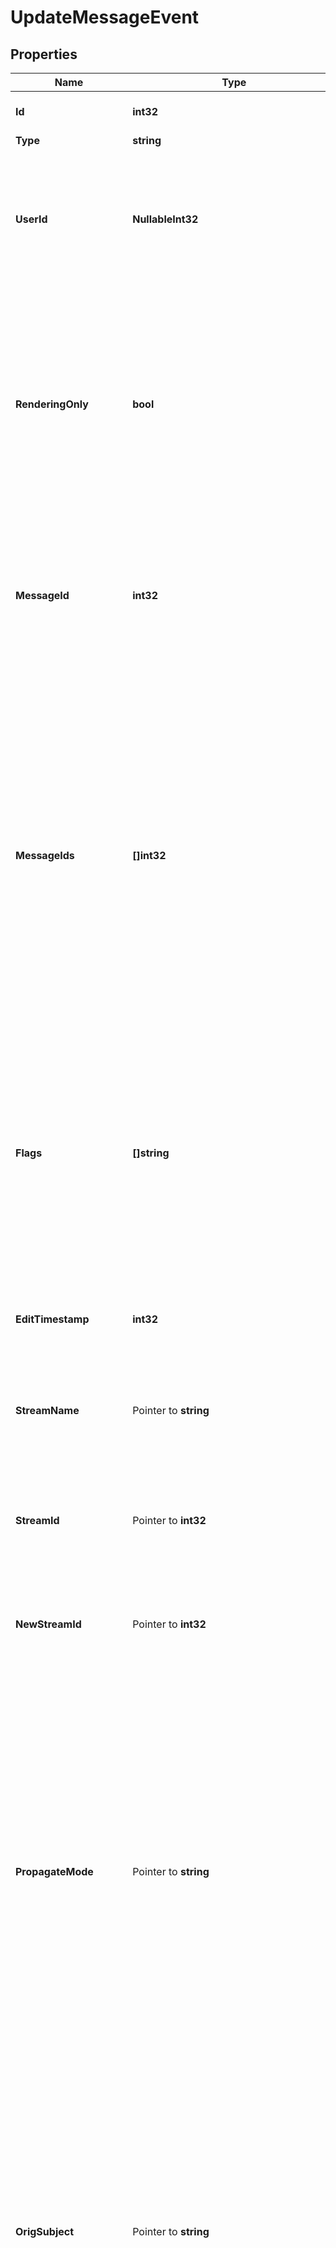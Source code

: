 # UpdateMessageEvent

## Properties

Name | Type | Description | Notes
------------ | ------------- | ------------- | -------------
**Id** | **int32** | The ID of the event. Events appear in increasing order but may not be consecutive.  | 
**Type** | **string** |  | 
**UserId** | **NullableInt32** | The ID of the user who sent the message.  Is &#x60;null&#x60; when event is for a rendering update of the original message, such as for an [inline URL preview][inline-url-previews].  **Changes**: As of Zulip 5.0 (feature level 114), this field is present for all &#x60;update_message&#x60; events. Previously, this field was omitted for [inline URL preview][inline-url-previews] updates.  | 
**RenderingOnly** | **bool** | Whether the event only updates the rendered content of the message.  This field should be used by clients to determine if the event only provides a rendering update to the message content, such as for an [inline URL preview][inline-url-previews]. When &#x60;true&#x60;, the event does not reflect a user-generated edit and does not modify the message history.  **Changes**: New in Zulip 5.0 (feature level 114). Clients can correctly identify these rendering update event with earlier Zulip versions by checking whether the &#x60;user_id&#x60; field was omitted.  | 
**MessageId** | **int32** | The ID of the message which was edited or updated.  This field should be used to apply content edits to the client&#39;s cached message history, or to apply rendered content updates.  If the channel or topic was changed, the set of moved messages is encoded in the separate &#x60;message_ids&#x60; field, which is guaranteed to include &#x60;message_id&#x60;.  | 
**MessageIds** | **[]int32** | A sorted list of IDs of messages to which any channel or topic changes encoded in this event should be applied.  This list always includes &#x60;message_id&#x60;, even when there are no channel or topic changes to apply.  These messages are guaranteed to have all been previously sent to channel &#x60;stream_id&#x60; with topic &#x60;orig_subject&#x60;, and have been moved to &#x60;new_stream_id&#x60; with topic &#x60;subject&#x60; (if those fields are present in the event).  Clients processing these events should update all cached message history associated with the moved messages (including adjusting &#x60;unread_msgs&#x60; data structures, where the client may not have the message itself in its history) to reflect the new channel and topic.  Content changes should be applied only to the single message indicated by &#x60;message_id&#x60;.  **Changes**: Before Zulip 11.0 (feature level 393), this list was not guaranteed to be sorted.  | 
**Flags** | **[]string** | The user&#39;s personal [message flags][message-flags] for the message with ID &#x60;message_id&#x60; following the edit.  A client application should compare these to the original flags to identify cases where a mention or alert word was added by the edit.  **Changes**: In Zulip 8.0 (feature level 224), the &#x60;wildcard_mentioned&#x60; flag was deprecated in favor of the &#x60;stream_wildcard_mentioned&#x60; and &#x60;topic_wildcard_mentioned&#x60; flags. The &#x60;wildcard_mentioned&#x60; flag exists for backwards compatibility with older clients and equals &#x60;stream_wildcard_mentioned || topic_wildcard_mentioned&#x60;. Clients supporting older server versions should treat this field as a previous name for the &#x60;stream_wildcard_mentioned&#x60; flag as topic wildcard mentions were not available prior to this feature level.  [message-flags]: /api/update-message-flags#available-flags  | 
**EditTimestamp** | **int32** | The time when this message edit operation was processed by the server.  **Changes**: As of Zulip 5.0 (feature level 114), this field is present for all &#x60;update_message&#x60; events. Previously, this field was omitted for [inline URL preview][inline-url-previews] updates.  | 
**StreamName** | Pointer to **string** | Only present if the message was edited and originally sent to a channel.  The name of the channel that the message was sent to. Clients are recommended to use the &#x60;stream_id&#x60; field instead.  | [optional] 
**StreamId** | Pointer to **int32** | Only present if the message was edited and originally sent to a channel.  The pre-edit channel for all of the messages with IDs in &#x60;message_ids&#x60;.  **Changes**: As of Zulip 5.0 (feature level 112), this field is present for all edits to a channel message. Previously, it was not present when only the content of the channel message was edited.  | [optional] 
**NewStreamId** | Pointer to **int32** | Only present if message(s) were moved to a different channel.  The post-edit channel for all of the messages with IDs in &#x60;message_ids&#x60;.  | [optional] 
**PropagateMode** | Pointer to **string** | Only present if this event moved messages to a different topic and/or channel.  The choice the editing user made about which messages should be affected by a channel/topic edit:  - &#x60;\&quot;change_one\&quot;&#x60;: Just change the one indicated in &#x60;message_id&#x60;. - &#x60;\&quot;change_later\&quot;&#x60;: Change messages in the same topic that had   been sent after this one. - &#x60;\&quot;change_all\&quot;&#x60;: Change all messages in that topic.  This parameter should be used to decide whether to change navigation and compose box state in response to the edit. For example, if the user was previously in topic narrow, and the topic was edited with &#x60;\&quot;change_later\&quot;&#x60; or &#x60;\&quot;change_all\&quot;&#x60;, the Zulip web app will automatically navigate to the new topic narrow. Similarly, a message being composed to the old topic should have its recipient changed to the new topic.  This navigation makes it much more convenient to move content between topics without disruption or messages continuing to be sent to the pre-edit topic by accident.  | [optional] 
**OrigSubject** | Pointer to **string** | Only present if this event moved messages to a different topic and/or channel.  The pre-edit topic for all of the messages with IDs in &#x60;message_ids&#x60;.  For clients that don&#39;t support the &#x60;empty_topic_name&#x60; [client capability][client-capabilities], if the actual pre-edit topic name is empty string, this field&#39;s value will instead be the value of &#x60;realm_empty_topic_display_name&#x60; found in the [&#x60;POST /register&#x60;](zulip.com/api/register-queue response.  **Changes**: Before 10.0 (feature level 334), &#x60;empty_topic_name&#x60; client capability didn&#39;t exist and empty string as the topic name for channel messages wasn&#39;t allowed.  [client-capabilities]: /api/register-queue#parameter-client_capabilities  | [optional] 
**Subject** | Pointer to **string** | Only present if this event moved messages to a different topic; this field will not be present when moving messages to the same topic name in a different channel.  The post-edit topic for all of the messages with IDs in &#x60;message_ids&#x60;.  For clients that don&#39;t support the &#x60;empty_topic_name&#x60; [client capability][client-capabilities], if the actual post-edit topic name is empty string, this field&#39;s value will instead be the value of &#x60;realm_empty_topic_display_name&#x60; found in the [&#x60;POST /register&#x60;](zulip.com/api/register-queue response.  **Changes**: Before 10.0 (feature level 334), &#x60;empty_topic_name&#x60; client capability didn&#39;t exist and empty string as the topic name for channel messages wasn&#39;t allowed.  [client-capabilities]: /api/register-queue#parameter-client_capabilities  | [optional] 
**TopicLinks** | Pointer to [**[]EventEnvelopeOneOf36TopicLinksInner**](EventEnvelopeOneOf36TopicLinksInner.md) | Only present if this event moved messages to a different topic; this field will not be present when moving messages to the same topic name in a different channel.  Data on any links to be included in the &#x60;topic&#x60; line (these are generated by [custom linkification filter](zulip.com/help/add-a-custom-linkifier that match content in the message&#39;s topic.), corresponding to the post-edit topic.  **Changes**: This field contained a list of urls before Zulip 4.0 (feature level 46).  New in Zulip 3.0 (feature level 1). Previously, this field was called &#x60;subject_links&#x60;; clients are recommended to rename &#x60;subject_links&#x60; to &#x60;topic_links&#x60; if present for compatibility with older Zulip servers.  | [optional] 
**OrigContent** | Pointer to **string** | Only present if this event changed the message content.  The original content of the message with ID &#x60;message_id&#x60; immediately prior to this edit, in the original [Zulip-flavored Markdown](zulip.com/help/format-your-message-using-markdown format.  | [optional] 
**OrigRenderedContent** | Pointer to **string** | Only present if this event changed the message content.  The original content of the message with ID &#x60;message_id&#x60; immediately prior to this edit, rendered as HTML.  See [Markdown message formatting](zulip.com/api/message-formatting for details on Zulip&#39;s HTML format.  | [optional] 
**Content** | Pointer to **string** | Only present if this event changed the message content or updated the message content for an [inline URL preview][inline-url-previews].  The new content of the message with ID &#x60;message_id&#x60;, in the original [Zulip-flavored Markdown](zulip.com/help/format-your-message-using-markdown format.  | [optional] 
**RenderedContent** | Pointer to **string** | Only present if this event changed the message content or updated the message content for an [inline URL preview][inline-url-previews].  The new content of the message with ID &#x60;message_id&#x60;, rendered in HTML.  See [Markdown message formatting](zulip.com/api/message-formatting for details on Zulip&#39;s HTML format.  | [optional] 
**IsMeMessage** | Pointer to **bool** | Only present if this event changed the message content.  Whether the message with ID &#x60;message_id&#x60; is now a [/me status message][status-messages].  [status-messages]: /help/format-your-message-using-markdown#status-messages  | [optional] 

## Methods

### NewEventEnvelopeOneOf36

`func NewEventEnvelopeOneOf36(id int32, type_ string, userId NullableInt32, renderingOnly bool, messageId int32, messageIds []int32, flags []string, editTimestamp int32, ) *UpdateMessageEvent`

NewEventEnvelopeOneOf36 instantiates a new UpdateMessageEvent object
This constructor will assign default values to properties that have it defined,
and makes sure properties required by API are set, but the set of arguments
will change when the set of required properties is changed

### NewEventEnvelopeOneOf36WithDefaults

`func NewEventEnvelopeOneOf36WithDefaults() *UpdateMessageEvent`

NewEventEnvelopeOneOf36WithDefaults instantiates a new UpdateMessageEvent object
This constructor will only assign default values to properties that have it defined,
but it doesn't guarantee that properties required by API are set

### GetId

`func (o *UpdateMessageEvent) GetId() int32`

GetId returns the Id field if non-nil, zero value otherwise.

### GetIdOk

`func (o *UpdateMessageEvent) GetIdOk() (*int32, bool)`

GetIdOk returns a tuple with the Id field if it's non-nil, zero value otherwise
and a boolean to check if the value has been set.

### SetId

`func (o *UpdateMessageEvent) SetId(v int32)`

SetId sets Id field to given value.


### GetType

`func (o *UpdateMessageEvent) GetType() string`

GetType returns the Type field if non-nil, zero value otherwise.

### GetTypeOk

`func (o *UpdateMessageEvent) GetTypeOk() (*string, bool)`

GetTypeOk returns a tuple with the Type field if it's non-nil, zero value otherwise
and a boolean to check if the value has been set.

### SetType

`func (o *UpdateMessageEvent) SetType(v string)`

SetType sets Type field to given value.


### GetUserId

`func (o *UpdateMessageEvent) GetUserId() int32`

GetUserId returns the UserId field if non-nil, zero value otherwise.

### GetUserIdOk

`func (o *UpdateMessageEvent) GetUserIdOk() (*int32, bool)`

GetUserIdOk returns a tuple with the UserId field if it's non-nil, zero value otherwise
and a boolean to check if the value has been set.

### SetUserId

`func (o *UpdateMessageEvent) SetUserId(v int32)`

SetUserId sets UserId field to given value.


### SetUserIdNil

`func (o *UpdateMessageEvent) SetUserIdNil(b bool)`

 SetUserIdNil sets the value for UserId to be an explicit nil

### UnsetUserId
`func (o *UpdateMessageEvent) UnsetUserId()`

UnsetUserId ensures that no value is present for UserId, not even an explicit nil
### GetRenderingOnly

`func (o *UpdateMessageEvent) GetRenderingOnly() bool`

GetRenderingOnly returns the RenderingOnly field if non-nil, zero value otherwise.

### GetRenderingOnlyOk

`func (o *UpdateMessageEvent) GetRenderingOnlyOk() (*bool, bool)`

GetRenderingOnlyOk returns a tuple with the RenderingOnly field if it's non-nil, zero value otherwise
and a boolean to check if the value has been set.

### SetRenderingOnly

`func (o *UpdateMessageEvent) SetRenderingOnly(v bool)`

SetRenderingOnly sets RenderingOnly field to given value.


### GetMessageId

`func (o *UpdateMessageEvent) GetMessageId() int32`

GetMessageId returns the MessageId field if non-nil, zero value otherwise.

### GetMessageIdOk

`func (o *UpdateMessageEvent) GetMessageIdOk() (*int32, bool)`

GetMessageIdOk returns a tuple with the MessageId field if it's non-nil, zero value otherwise
and a boolean to check if the value has been set.

### SetMessageId

`func (o *UpdateMessageEvent) SetMessageId(v int32)`

SetMessageId sets MessageId field to given value.


### GetMessageIds

`func (o *UpdateMessageEvent) GetMessageIds() []int32`

GetMessageIds returns the MessageIds field if non-nil, zero value otherwise.

### GetMessageIdsOk

`func (o *UpdateMessageEvent) GetMessageIdsOk() (*[]int32, bool)`

GetMessageIdsOk returns a tuple with the MessageIds field if it's non-nil, zero value otherwise
and a boolean to check if the value has been set.

### SetMessageIds

`func (o *UpdateMessageEvent) SetMessageIds(v []int32)`

SetMessageIds sets MessageIds field to given value.


### GetFlags

`func (o *UpdateMessageEvent) GetFlags() []string`

GetFlags returns the Flags field if non-nil, zero value otherwise.

### GetFlagsOk

`func (o *UpdateMessageEvent) GetFlagsOk() (*[]string, bool)`

GetFlagsOk returns a tuple with the Flags field if it's non-nil, zero value otherwise
and a boolean to check if the value has been set.

### SetFlags

`func (o *UpdateMessageEvent) SetFlags(v []string)`

SetFlags sets Flags field to given value.


### GetEditTimestamp

`func (o *UpdateMessageEvent) GetEditTimestamp() int32`

GetEditTimestamp returns the EditTimestamp field if non-nil, zero value otherwise.

### GetEditTimestampOk

`func (o *UpdateMessageEvent) GetEditTimestampOk() (*int32, bool)`

GetEditTimestampOk returns a tuple with the EditTimestamp field if it's non-nil, zero value otherwise
and a boolean to check if the value has been set.

### SetEditTimestamp

`func (o *UpdateMessageEvent) SetEditTimestamp(v int32)`

SetEditTimestamp sets EditTimestamp field to given value.


### GetStreamName

`func (o *UpdateMessageEvent) GetStreamName() string`

GetStreamName returns the StreamName field if non-nil, zero value otherwise.

### GetStreamNameOk

`func (o *UpdateMessageEvent) GetStreamNameOk() (*string, bool)`

GetStreamNameOk returns a tuple with the StreamName field if it's non-nil, zero value otherwise
and a boolean to check if the value has been set.

### SetStreamName

`func (o *UpdateMessageEvent) SetStreamName(v string)`

SetStreamName sets StreamName field to given value.

### HasStreamName

`func (o *UpdateMessageEvent) HasStreamName() bool`

HasStreamName returns a boolean if a field has been set.

### GetStreamId

`func (o *UpdateMessageEvent) GetStreamId() int32`

GetStreamId returns the StreamId field if non-nil, zero value otherwise.

### GetStreamIdOk

`func (o *UpdateMessageEvent) GetStreamIdOk() (*int32, bool)`

GetStreamIdOk returns a tuple with the StreamId field if it's non-nil, zero value otherwise
and a boolean to check if the value has been set.

### SetStreamId

`func (o *UpdateMessageEvent) SetStreamId(v int32)`

SetStreamId sets StreamId field to given value.

### HasStreamId

`func (o *UpdateMessageEvent) HasStreamId() bool`

HasStreamId returns a boolean if a field has been set.

### GetNewStreamId

`func (o *UpdateMessageEvent) GetNewStreamId() int32`

GetNewStreamId returns the NewStreamId field if non-nil, zero value otherwise.

### GetNewStreamIdOk

`func (o *UpdateMessageEvent) GetNewStreamIdOk() (*int32, bool)`

GetNewStreamIdOk returns a tuple with the NewStreamId field if it's non-nil, zero value otherwise
and a boolean to check if the value has been set.

### SetNewStreamId

`func (o *UpdateMessageEvent) SetNewStreamId(v int32)`

SetNewStreamId sets NewStreamId field to given value.

### HasNewStreamId

`func (o *UpdateMessageEvent) HasNewStreamId() bool`

HasNewStreamId returns a boolean if a field has been set.

### GetPropagateMode

`func (o *UpdateMessageEvent) GetPropagateMode() string`

GetPropagateMode returns the PropagateMode field if non-nil, zero value otherwise.

### GetPropagateModeOk

`func (o *UpdateMessageEvent) GetPropagateModeOk() (*string, bool)`

GetPropagateModeOk returns a tuple with the PropagateMode field if it's non-nil, zero value otherwise
and a boolean to check if the value has been set.

### SetPropagateMode

`func (o *UpdateMessageEvent) SetPropagateMode(v string)`

SetPropagateMode sets PropagateMode field to given value.

### HasPropagateMode

`func (o *UpdateMessageEvent) HasPropagateMode() bool`

HasPropagateMode returns a boolean if a field has been set.

### GetOrigSubject

`func (o *UpdateMessageEvent) GetOrigSubject() string`

GetOrigSubject returns the OrigSubject field if non-nil, zero value otherwise.

### GetOrigSubjectOk

`func (o *UpdateMessageEvent) GetOrigSubjectOk() (*string, bool)`

GetOrigSubjectOk returns a tuple with the OrigSubject field if it's non-nil, zero value otherwise
and a boolean to check if the value has been set.

### SetOrigSubject

`func (o *UpdateMessageEvent) SetOrigSubject(v string)`

SetOrigSubject sets OrigSubject field to given value.

### HasOrigSubject

`func (o *UpdateMessageEvent) HasOrigSubject() bool`

HasOrigSubject returns a boolean if a field has been set.

### GetSubject

`func (o *UpdateMessageEvent) GetSubject() string`

GetSubject returns the Subject field if non-nil, zero value otherwise.

### GetSubjectOk

`func (o *UpdateMessageEvent) GetSubjectOk() (*string, bool)`

GetSubjectOk returns a tuple with the Subject field if it's non-nil, zero value otherwise
and a boolean to check if the value has been set.

### SetSubject

`func (o *UpdateMessageEvent) SetSubject(v string)`

SetSubject sets Subject field to given value.

### HasSubject

`func (o *UpdateMessageEvent) HasSubject() bool`

HasSubject returns a boolean if a field has been set.

### GetTopicLinks

`func (o *UpdateMessageEvent) GetTopicLinks() []EventEnvelopeOneOf36TopicLinksInner`

GetTopicLinks returns the TopicLinks field if non-nil, zero value otherwise.

### GetTopicLinksOk

`func (o *UpdateMessageEvent) GetTopicLinksOk() (*[]EventEnvelopeOneOf36TopicLinksInner, bool)`

GetTopicLinksOk returns a tuple with the TopicLinks field if it's non-nil, zero value otherwise
and a boolean to check if the value has been set.

### SetTopicLinks

`func (o *UpdateMessageEvent) SetTopicLinks(v []EventEnvelopeOneOf36TopicLinksInner)`

SetTopicLinks sets TopicLinks field to given value.

### HasTopicLinks

`func (o *UpdateMessageEvent) HasTopicLinks() bool`

HasTopicLinks returns a boolean if a field has been set.

### GetOrigContent

`func (o *UpdateMessageEvent) GetOrigContent() string`

GetOrigContent returns the OrigContent field if non-nil, zero value otherwise.

### GetOrigContentOk

`func (o *UpdateMessageEvent) GetOrigContentOk() (*string, bool)`

GetOrigContentOk returns a tuple with the OrigContent field if it's non-nil, zero value otherwise
and a boolean to check if the value has been set.

### SetOrigContent

`func (o *UpdateMessageEvent) SetOrigContent(v string)`

SetOrigContent sets OrigContent field to given value.

### HasOrigContent

`func (o *UpdateMessageEvent) HasOrigContent() bool`

HasOrigContent returns a boolean if a field has been set.

### GetOrigRenderedContent

`func (o *UpdateMessageEvent) GetOrigRenderedContent() string`

GetOrigRenderedContent returns the OrigRenderedContent field if non-nil, zero value otherwise.

### GetOrigRenderedContentOk

`func (o *UpdateMessageEvent) GetOrigRenderedContentOk() (*string, bool)`

GetOrigRenderedContentOk returns a tuple with the OrigRenderedContent field if it's non-nil, zero value otherwise
and a boolean to check if the value has been set.

### SetOrigRenderedContent

`func (o *UpdateMessageEvent) SetOrigRenderedContent(v string)`

SetOrigRenderedContent sets OrigRenderedContent field to given value.

### HasOrigRenderedContent

`func (o *UpdateMessageEvent) HasOrigRenderedContent() bool`

HasOrigRenderedContent returns a boolean if a field has been set.

### GetContent

`func (o *UpdateMessageEvent) GetContent() string`

GetContent returns the Content field if non-nil, zero value otherwise.

### GetContentOk

`func (o *UpdateMessageEvent) GetContentOk() (*string, bool)`

GetContentOk returns a tuple with the Content field if it's non-nil, zero value otherwise
and a boolean to check if the value has been set.

### SetContent

`func (o *UpdateMessageEvent) SetContent(v string)`

SetContent sets Content field to given value.

### HasContent

`func (o *UpdateMessageEvent) HasContent() bool`

HasContent returns a boolean if a field has been set.

### GetRenderedContent

`func (o *UpdateMessageEvent) GetRenderedContent() string`

GetRenderedContent returns the RenderedContent field if non-nil, zero value otherwise.

### GetRenderedContentOk

`func (o *UpdateMessageEvent) GetRenderedContentOk() (*string, bool)`

GetRenderedContentOk returns a tuple with the RenderedContent field if it's non-nil, zero value otherwise
and a boolean to check if the value has been set.

### SetRenderedContent

`func (o *UpdateMessageEvent) SetRenderedContent(v string)`

SetRenderedContent sets RenderedContent field to given value.

### HasRenderedContent

`func (o *UpdateMessageEvent) HasRenderedContent() bool`

HasRenderedContent returns a boolean if a field has been set.

### GetIsMeMessage

`func (o *UpdateMessageEvent) GetIsMeMessage() bool`

GetIsMeMessage returns the IsMeMessage field if non-nil, zero value otherwise.

### GetIsMeMessageOk

`func (o *UpdateMessageEvent) GetIsMeMessageOk() (*bool, bool)`

GetIsMeMessageOk returns a tuple with the IsMeMessage field if it's non-nil, zero value otherwise
and a boolean to check if the value has been set.

### SetIsMeMessage

`func (o *UpdateMessageEvent) SetIsMeMessage(v bool)`

SetIsMeMessage sets IsMeMessage field to given value.

### HasIsMeMessage

`func (o *UpdateMessageEvent) HasIsMeMessage() bool`

HasIsMeMessage returns a boolean if a field has been set.


[[Back to Model list]](../README.md#documentation-for-models) [[Back to API list]](../README.md#documentation-for-api-endpoints) [[Back to README]](../README.md)


